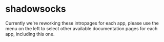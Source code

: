 # shadowsocks

Currently we're reworking these intropages for each app, please use the menu on the left to select other available documentation pages for each app, including this one.
